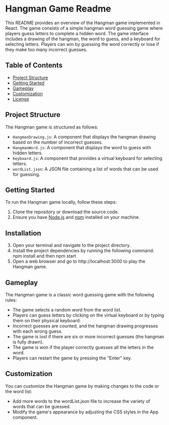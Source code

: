 # Hangman Game Readme

This README provides an overview of the Hangman game implemented in React. The game consists of a simple hangman word guessing game where players guess letters to complete a hidden word. The game interface includes a drawing of the hangman, the word to guess, and a keyboard for selecting letters. Players can win by guessing the word correctly or lose if they make too many incorrect guesses.

## Table of Contents
- [Project Structure](#project-structure)
- [Getting Started](#getting-started)
- [Gameplay](#gameplay)
- [Customization](#customization)
- [License](#license)

## Project Structure

The Hangman game is structured as follows:

- `HangmanDrawing.js`: A component that displays the hangman drawing based on the number of incorrect guesses.
- `HangmanWord.js`: A component that displays the word to guess with hidden letters.
- `Keyboard.js`: A component that provides a virtual keyboard for selecting letters.
- `wordList.json`: A JSON file containing a list of words that can be used for guessing.

## Getting Started

To run the Hangman game locally, follow these steps:

1. Clone the repository or download the source code.
2. Ensure you have [Node.js](https://nodejs.org/) and [npm](https://www.npmjs.com/) installed on your machine.

## Installation

3. Open your terminal and navigate to the project directory.
4. Install the project dependencies by running the following command: npm install and then npm start
5. Open a web browser and go to http://localhost:3000 to play the Hangman game.

## Gameplay

The Hangman game is a classic word guessing game with the following rules:

- The game selects a random word from the word list.
- Players can guess letters by clicking on the virtual keyboard or by typing them on their physical keyboard.
- Incorrect guesses are counted, and the hangman drawing progresses with each wrong guess.
- The game is lost if there are six or more incorrect guesses (the hangman is fully drawn).
- The game is won if the player correctly guesses all the letters in the word.
- Players can restart the game by pressing the "Enter" key.

## Customization

You can customize the Hangman game by making changes to the code or the word list:

- Add more words to the wordList.json file to increase the variety of words that can be guessed.
- Modify the game's appearance by adjusting the CSS styles in the App component.